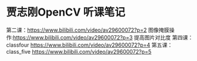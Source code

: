 #  贾志刚OpenCV 听课笔记

第二课：https://www.bilibili.com/video/av29600072?p=2
图像掩膜操作:https://www.bilibili.com/video/av29600072?p=3 提高图片对比度
第四课：classfour https://www.bilibili.com/video/av29600072?p=4
第五课：class_five https://www.bilibili.com/video/av29600072?p=5


